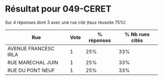 # Résultat pour 049-CERET

Sur 4 réponses dont 3 avec une rue cité (taux réussite 75%)

| Rue | Vote | % réponses | % Nb rues cités|
|-----|------|------------|----------------|
| AVENUE FRANCESC IRLA | 1 | 25% | 33%|
| RUE MARECHAL JUIN | 1 | 25% | 33%|
| RUE DU PONT NEUF | 1 | 25% | 33%|

